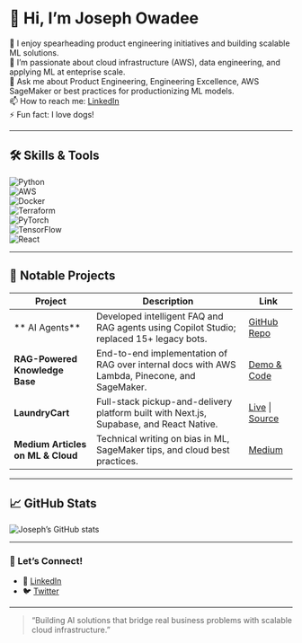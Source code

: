 # 👋 Hi, I’m Joseph Owadee

🔭 I enjoy spearheading product engineering initiatives and building scalable ML solutions.  
🌱 I’m passionate about cloud infrastructure (AWS), data engineering, and applying ML at enteprise scale.  
💬 Ask me about Product Engineering, Engineering Excellence, AWS SageMaker or best practices for productionizing ML models.  
📫 How to reach me: [LinkedIn](https://www.linkedin.com/in/josephowadee/)  
⚡ Fun fact: I love dogs!

---

## 🛠️ Skills & Tools

![Python](https://img.shields.io/badge/Python-3776AB?logo=python&logoColor=white)  
![AWS](https://img.shields.io/badge/AWS-232F3E?logo=amazon-aws&logoColor=white)  
![Docker](https://img.shields.io/badge/Docker-2496ED?logo=docker&logoColor=white)  
![Terraform](https://img.shields.io/badge/Terraform-623CE4?logo=terraform&logoColor=white)  
![PyTorch](https://img.shields.io/badge/PyTorch-EE4C2C?logo=pytorch&logoColor=white)  
![TensorFlow](https://img.shields.io/badge/TensorFlow-FF6F00?logo=tensorflow&logoColor=white)  
![React](https://img.shields.io/badge/React-20232A?logo=react&logoColor=61DAFB)

---

## 🚀 Notable Projects

| Project                                     | Description                                                                                      | Link                                         |
|---------------------------------------------|--------------------------------------------------------------------------------------------------|----------------------------------------------|
| **         AI Agents**                      | Developed intelligent FAQ and RAG agents using Copilot Studio; replaced 15+ legacy bots.         | [GitHub Repo](https://github.com/josephowadee/faqrag-ai) |
| **RAG-Powered Knowledge Base**              | End-to-end implementation of RAG over internal docs with AWS Lambda, Pinecone, and SageMaker.    | [Demo & Code](https://github.com/josephowadee/rag-knowledge-base) |
| **LaundryCart**                             | Full-stack pickup-and-delivery platform built with Next.js, Supabase, and React Native.          | [Live](https://laundrycart.app) \| [Source](https://github.com/josephowadee/laundrycart) |
| **Medium Articles on ML & Cloud**           | Technical writing on bias in ML, SageMaker tips, and cloud best practices.                       | [Medium](https://medium.com/@josephowadee)   |

---

## 📈 GitHub Stats

![Joseph’s GitHub stats](https://github-readme-stats.vercel.app/api?username=josephowadee&show_icons=true&count_private=true)

---

### 🤝 Let’s Connect!

- 🔗 [LinkedIn](https://www.linkedin.com/in/josephowadee/)  
- 🐦 [Twitter](https://twitter.com/josephowadee)  
---

> “Building AI solutions that bridge real business problems with scalable cloud infrastructure.”  
